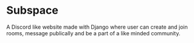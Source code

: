 # Subspace
A Discord like website made with Django where user can create and join rooms, message publically and be a part of a like minded community. 
